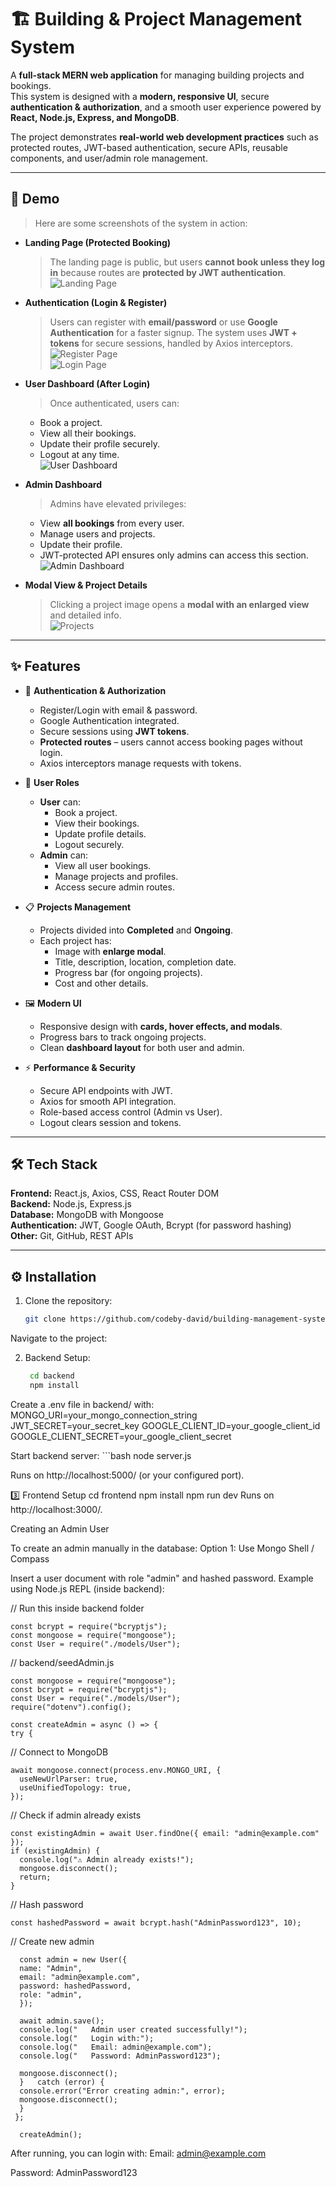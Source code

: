 # 🏗️ Building & Project Management System 

A **full-stack MERN web application** for managing building projects and bookings.  
This system is designed with a **modern, responsive UI**, secure **authentication & authorization**, and a smooth user experience powered by **React, Node.js, Express, and MongoDB**.

The project demonstrates **real-world web development practices** such as protected routes, JWT-based authentication, secure APIs, reusable components, and user/admin role management.

---

## 🎥 Demo

> Here are some screenshots of the system in action:  

- **Landing Page (Protected Booking)**  
  > The landing page is public, but users **cannot book unless they log in** because routes are **protected by JWT authentication**.  
  ![Landing Page](images/landing.png)  

- **Authentication (Login & Register)**  
  > Users can register with **email/password** or use **Google Authentication** for a faster signup. The system uses **JWT + tokens** for secure sessions, handled by Axios interceptors.  
  ![Register Page](images/register.png)  
  ![Login Page](images/login.png)  

- **User Dashboard (After Login)**  
  > Once authenticated, users can:  
  - Book a project.  
  - View all their bookings.  
  - Update their profile securely.  
  - Logout at any time.  
  ![User Dashboard](images/user-dashboard.png)  

- **Admin Dashboard**  
  > Admins have elevated privileges:  
  - View **all bookings** from every user.  
  - Manage users and projects.  
  - Update their profile.  
  - JWT-protected API ensures only admins can access this section.  
  ![Admin Dashboard](images/admin-dashboard.png)  

- **Modal View & Project Details**  
  > Clicking a project image opens a **modal with an enlarged view** and detailed info.  
  ![Projects](images/projects.png)  

---

## ✨ Features

- 🔐 **Authentication & Authorization**
  - Register/Login with email & password.
  - Google Authentication integrated.
  - Secure sessions using **JWT tokens**.
  - **Protected routes** – users cannot access booking pages without login.
  - Axios interceptors manage requests with tokens.

- 👥 **User Roles**
  - **User** can:
    - Book a project.
    - View their bookings.
    - Update profile details.
    - Logout securely.
  - **Admin** can:
    - View all user bookings.
    - Manage projects and profiles.
    - Access secure admin routes.

- 📋 **Projects Management**
  - Projects divided into **Completed** and **Ongoing**.
  - Each project has:
    - Image with **enlarge modal**.
    - Title, description, location, completion date.
    - Progress bar (for ongoing projects).
    - Cost and other details.

- 🖼️ **Modern UI**
  - Responsive design with **cards, hover effects, and modals**.
  - Progress bars to track ongoing projects.
  - Clean **dashboard layout** for both user and admin.

- ⚡ **Performance & Security**
  - Secure API endpoints with JWT.
  - Axios for smooth API integration.
  - Role-based access control (Admin vs User).
  - Logout clears session and tokens.

---

## 🛠️ Tech Stack

**Frontend:** React.js, Axios, CSS, React Router DOM  
**Backend:** Node.js, Express.js  
**Database:** MongoDB with Mongoose  
**Authentication:** JWT, Google OAuth, Bcrypt (for password hashing)  
**Other:** Git, GitHub, REST APIs  

---

## ⚙️ Installation

1. Clone the repository:
   ```bash
   git clone https://github.com/codeby-david/building-management-system.git
Navigate to the project:

2. Backend Setup:
   ```bash
    cd backend
    npm install

Create a .env file in backend/ with:
    MONGO_URI=your_mongo_connection_string
    JWT_SECRET=your_secret_key
    GOOGLE_CLIENT_ID=your_google_client_id
    GOOGLE_CLIENT_SECRET=your_google_client_secret

Start backend server:
    ```bash
    node server.js

Runs on http://localhost:5000/ (or your configured port).

3️⃣ Frontend Setup
    cd frontend
    npm install
    npm run dev
Runs on http://localhost:3000/.

Creating an Admin User

To create an admin manually in the database:
Option 1: Use Mongo Shell / Compass

Insert a user document with role "admin" and hashed password.
Example using Node.js REPL (inside backend):

// Run this inside backend folder

    const bcrypt = require("bcryptjs");
    const mongoose = require("mongoose");
    const User = require("./models/User"); 

// backend/seedAdmin.js

    const mongoose = require("mongoose");
    const bcrypt = require("bcryptjs");
    const User = require("./models/User"); 
    require("dotenv").config();

    const createAdmin = async () => {
    try {

// Connect to MongoDB
   
    await mongoose.connect(process.env.MONGO_URI, {
      useNewUrlParser: true,
      useUnifiedTopology: true,
    });

// Check if admin already exists

    const existingAdmin = await User.findOne({ email: "admin@example.com" });
    if (existingAdmin) {
      console.log("⚠️ Admin already exists!");
      mongoose.disconnect();
      return;
    }

// Hash password

    const hashedPassword = await bcrypt.hash("AdminPassword123", 10);

// Create new admin

      const admin = new User({
      name: "Admin",
      email: "admin@example.com",
      password: hashedPassword,
      role: "admin",
      });

      await admin.save();
      console.log("   Admin user created successfully!");
      console.log("   Login with:");
      console.log("   Email: admin@example.com");
      console.log("   Password: AdminPassword123");

      mongoose.disconnect();
      }   catch (error) {
      console.error("Error creating admin:", error);
      mongoose.disconnect();
      }
     };

      createAdmin();


After running, you can login with:
  Email: admin@example.com

  Password: AdminPassword123


